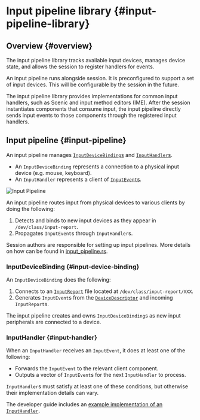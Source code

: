 # Input pipeline library {#input-pipeline-library}

## Overview {#overview}

The input pipeline library tracks available input devices, manages device state, and
allows the session to register handlers for events.

An input pipeline runs alongside session. It is preconfigured to support a
set of input devices. This will be configurable by the session in the future.

The input pipeline library provides implementations for common input handlers, such as
Scenic and input method editors (IME). After the session instantiates components
that consume input, the input pipeline directly sends input events to those
components through the registered input handlers.

## Input pipeline {#input-pipeline}

An input pipeline manages [`InputDeviceBinding`s] and [`InputHandler`s].

* An `InputDeviceBinding` represents a connection to a physical input device
  (e.g. mouse, keyboard).
* An `InputHandler` represents a client of [`InputEvent`s].

![Input Pipeline](images/input-pipeline.png)

An input pipeline routes input from physical devices to various clients by doing
the following:

1. Detects and binds to new input devices as they appear in
   `/dev/class/input-report`.
2. Propagates `InputEvent`s through `InputHandler`s.

Session authors are responsible for setting up input pipelines. More details on
how can be found in [input_pipeline.rs].

### InputDeviceBinding {#input-device-binding}

An `InputDeviceBinding` does the following:

1. Connects to an [`InputReport`] file located at `/dev/class/input-report/XXX`.
2. Generates `InputEvent`s from the [`DeviceDescriptor`] and incoming
   `InputReport`s.

The input pipeline creates and owns `InputDeviceBinding`s as new input
peripherals are connected to a device.

### InputHandler {#input-handler}

When an `InputHandler` receives an `InputEvent`, it does at least one of the
following:

* Forwards the `InputEvent` to the relevant client component.
* Outputs a vector of `InputEvent`s for the next `InputHandler` to process.

`InputHandler`s must satisfy at least one of these conditions, but otherwise
their implementation details can vary.

The developer guide includes an
[example implementation of an `InputHandler`][example-input-handler].

[`DeviceDescriptor`]: /docs/glossary.md#input-pipeline-device-descriptor
[`InputDeviceBinding`s]: /docs/glossary.md#input-pipeline-input-device-binding
[`InputEvent`s]: /docs/glossary.md#input-pipeline-input-event
[`InputHandler`s]: /docs/glossary.md#input-pipeline-input-handler
[`InputReport`]: /docs/glossary.md#input-report
[input_pipeline.rs]: /src/ui/lib/input_pipeline/src/input_pipeline.rs
[example-input-handler]: /docs/development/sessions/roles-and-responsibilities.md#handling-input
